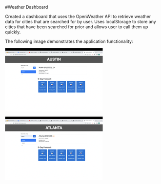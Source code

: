 #Weather Dashboard

Created a dashboard that uses the OpenWeather API to retrieve weather data for cities that are searched for by user. Uses localStorage to store any cities that have been searched for prior and allows user to call them up quickly.

The following image demonstrates the application functionality:

![alt text](assets/images%20/Screenshot%202023-01-27%20at%203.45.05%20PM%20Small.png)

![alt text](assets/images%20/Screenshot%202023-01-27%20at%203.45.13%20PM%20Small.png)

